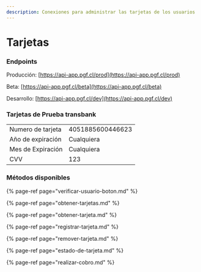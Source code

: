 ```yaml
---
description: Conexiones para administrar las tarjetas de los usuarios
---
```


# Tarjetas

### Endpoints

Producción: [https://api-app.pgf.cl/prod](https://api-app.pgf.cl/prod)

Beta: [https://api-app.pgf.cl/beta](https://api-app.pgf.cl/beta)

Desarrollo: [https://api-app.pgf.cl/dev](https://api-app.pgf.cl/dev)

### Tarjetas de Prueba transbank

|  |  |
| :--- | :--- |
| Numero de tarjeta | 4051885600446623 |
| Año de expiración | Cualquiera |
| Mes de Expiración | Cualquiera |
| CVV | 123 |

### Métodos disponibles

{% page-ref page="verificar-usuario-boton.md" %}

{% page-ref page="obtener-tarjetas.md" %}

{% page-ref page="obtener-tarjeta.md" %}

{% page-ref page="registrar-tarjeta.md" %}

{% page-ref page="remover-tarjeta.md" %}

{% page-ref page="estado-de-tarjeta.md" %}

{% page-ref page="realizar-cobro.md" %}

